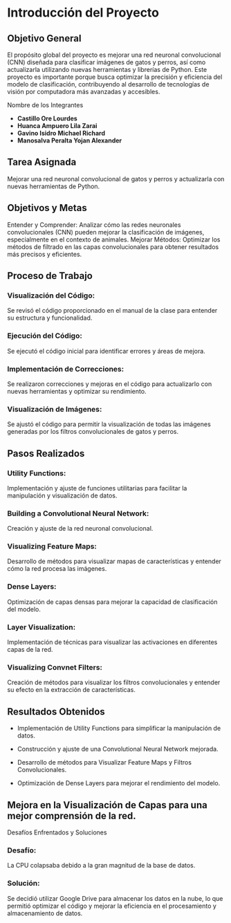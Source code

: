# **Introducción del Proyecto**

## **Objetivo General**
El propósito global del proyecto es mejorar una red neuronal convolucional (CNN) diseñada para clasificar imágenes de gatos y perros, así como actualizarla utilizando nuevas herramientas y librerías de Python. Este proyecto es importante porque busca optimizar la precisión y eficiencia del modelo de clasificación, contribuyendo al desarrollo de tecnologías de visión por computadora más avanzadas y accesibles.

Nombre de los Integrantes
- **Castillo Ore Lourdes**
- **Huanca Ampuero Lila Zarai**
- **Gavino Isidro Michael Richard**
- **Manosalva Peralta Yojan Alexander**

## Tarea Asignada
Mejorar una red neuronal convolucional de gatos y perros y actualizarla con nuevas herramientas de Python.

## Objetivos y Metas
Entender y Comprender: Analizar cómo las redes neuronales convolucionales (CNN) pueden mejorar la clasificación de imágenes, especialmente en el contexto de animales.
Mejorar Métodos: Optimizar los métodos de filtrado en las capas convolucionales para obtener resultados más precisos y eficientes.

## Proceso de Trabajo

### Visualización del Código: 
Se revisó el código proporcionado en el manual de la clase para entender su estructura y funcionalidad.

### Ejecución del Código: 
Se ejecutó el código inicial para identificar errores y áreas de mejora.

### Implementación de Correcciones: 
Se realizaron correcciones y mejoras en el código para actualizarlo con nuevas herramientas y optimizar su rendimiento.

### Visualización de Imágenes: 
Se ajustó el código para permitir la visualización de todas las imágenes generadas por los filtros convolucionales de gatos y perros.

## Pasos Realizados

### Utility Functions: 
Implementación y ajuste de funciones utilitarias para facilitar la manipulación y visualización de datos.

### Building a Convolutional Neural Network: 
Creación y ajuste de la red neuronal convolucional.

### Visualizing Feature Maps: 
Desarrollo de métodos para visualizar mapas de características y entender cómo la red procesa las imágenes.

### Dense Layers: 
Optimización de capas densas para mejorar la capacidad de clasificación del modelo.

### Layer Visualization: 
Implementación de técnicas para visualizar las activaciones en diferentes capas de la red.

### Visualizing Convnet Filters: 
Creación de métodos para visualizar los filtros convolucionales y entender su efecto en la extracción de características.

## Resultados Obtenidos

- Implementación de Utility Functions para simplificar la manipulación de datos.

- Construcción y ajuste de una Convolutional Neural Network mejorada.

- Desarrollo de métodos para Visualizar Feature Maps y Filtros Convolucionales.

- Optimización de Dense Layers para mejorar el rendimiento del modelo.
  
## Mejora en la Visualización de Capas para una mejor comprensión de la red.
Desafíos Enfrentados y Soluciones

### Desafío: 
La CPU colapsaba debido a la gran magnitud de la base de datos.

### Solución: 
Se decidió utilizar Google Drive para almacenar los datos en la nube, lo que permitió optimizar el código y mejorar la eficiencia en el procesamiento y almacenamiento de datos.
